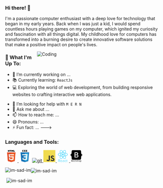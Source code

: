 

<!--
**im-sad-im/im-sad-im** is a ✨ _special_ ✨ repository because its `README.md` (this file) appears on your GitHub profile.
-->
### Hi there! 👋

I'm a passionate computer enthusiast with a deep love for technology that began in my early years. Back when I was just a kid, I would spend countless hours playing games on my computer, which ignited my curiosity and fascination with all things digital. My childhood love for computers has transformed into a burning desire to create innovative software solutions that make a positive impact on people's lives.

<img align="right" alt="Coding" width="400" src="https://cdn.dribbble.com/users/730703/screenshots/6581243/avento.gif">
 <!--<p align="left"> <img src="https://komarev.com/ghpvc/?username=im-sad-im&label=Profile%20views&color=0e75b6&style=flat" alt="im-sad-im" /> </p> -->



<!--
A little more about me...

- 🌱 I’m currently learning **ReactJS**
- 👯 I’m looking to collaborate on ...

-->




### 🚀 What I'm Up To:

- 🔭 I’m currently working on ...
- 📚 Currently learning: `ReactJs`
- 💻 Exploring the world of web development, from building responsive websites to crafting interactive web applications.
<!---- 🌐 Contributing to .. --open-source projects and collaborating with fellow tech enthusiasts. 
- 📝 Documenting my learning journey and experiences through coding challenges, projects -->
- 🤔 I’m looking for help with `M E R N`
- 💬 Ask me about ...
- 📫 How to reach me: ...
- 😄 Pronouns: ...
- ⚡ Fun fact: ... --->

<!--<h3 align="left">Connect with me:</h3>
<p align="left">
</p>  -->

<h3 align="left">Languages and Tools:</h3>
<p align="left">
    <a href="https://www.w3.org/html/" target="_blank" rel="noreferrer"> 
        <img src="https://raw.githubusercontent.com/devicons/devicon/master/icons/html5/html5-original-wordmark.svg" alt="html5" width="40" height="40"/> </a>
    <a href="https://www.w3schools.com/css/" target="_blank" rel="noreferrer"> 
        <img src="https://raw.githubusercontent.com/devicons/devicon/master/icons/css3/css3-original-wordmark.svg" alt="css3" width="40" height="40"/></a>
    <a href="https://git-scm.com/" target="_blank" rel="noreferrer"> 
        <img src="https://www.vectorlogo.zone/logos/git-scm/git-scm-icon.svg" alt="git" width="40" height="40"/> </a> 
    <a href="https://developer.mozilla.org/en-US/docs/Web/JavaScript" target="_blank" rel="noreferrer"> 
        <img src="https://raw.githubusercontent.com/devicons/devicon/master/icons/javascript/javascript-original.svg" alt="javascript" width="40" height="40"/> </a>
    <a href="https://reactjs.org/" target="_blank" rel="noreferrer"> <img src="https://raw.githubusercontent.com/devicons/devicon/master/icons/react/react-original-wordmark.svg" alt="react" width="40" height="40"/> </a>
    <a href="https://getbootstrap.com" target="_blank" rel="noreferrer">
        <img src="https://raw.githubusercontent.com/devicons/devicon/master/icons/bootstrap/bootstrap-plain-wordmark.svg" alt="bootstrap" width="40" height="40"/> </a>
        </p>
      
 <!-- ### 🌟 Why I'm Here:

I believe that technology has the power to shape our future, and I want to be a part of that change.

### 📫 Let's Connect:

I'm always open to new opportunities, collaborations, and connecting with like-minded individuals. Feel free to reach out, whether it's to share knowledge, collaborate on projects, or just chat about all things tech!

### 🎮 Fun Fact:

When I'm not coding or diving into tech, you'll often find me exploring the latest video games or reminiscing about the classics that fueled my passion for computers in the first place. -->



<p><img align="left" src="https://github-readme-stats.vercel.app/api/top-langs?username=im-sad-im&show_icons=true&locale=en&layout=compact" alt="im-sad-im" /></p>

<p><img align="center" src="https://github-readme-streak-stats.herokuapp.com/?user=im-sad-im&" alt="im-sad-im" /></p>

<p>&nbsp;<img align="center" src="https://github-readme-stats.vercel.app/api?username=im-sad-im&show_icons=true&locale=en" alt="im-sad-im" /></p>




